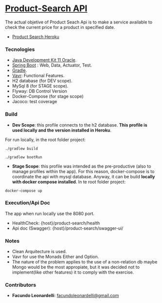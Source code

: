 # [Product-Search API](https://product-price-search.herokuapp.com/product-search/swagger-ui/)

 The actual objetive of Product Seach Api is to make a service available to check the current price for a product in specified date.
 
 - [Product Search Heroku](https://product-price-search.herokuapp.com/product-search/swagger-ui/)

 
### Tecnologies

- [Java Development Kit 11 Oracle](https://www.oracle.com/ar/java/technologies/javase-jdk11-downloads.htmlhttps://www.oracle.com/ar/java/technologies/javase-jdk11-downloads.html).
- [Spring Boot](https://spring.io/projects/spring-boot) : Web, Data, Actuator, Test.
- [Gradle](https://gradle.org/).
- [Vavr](https://www.vavr.io/): Functional Features.
- H2 database (for DEV scope).
- MySql 8 (for STAGE scope).
- Flyway: DB Control Version
- Docker-Compose (for stage scope)
- Jacoco: test coverage

### Build

- **Dev Scope**: this profile connects to the h2 database. **This profile is used locally and the version installed in Heroku**.
 
For run locally, in the root folder project:

```
./gradlew build

./gradlew bootRun
```


- **Stage Scope**: this profile was intended as the pre-productive (also to manage profiles within the app). For this reason, docker-compose is to coordinate the api with mysql database.
Anyway, it can be build **locally with docker compose installed**. In te root folder project:

```
docker-compose up
```

### Execution/Api Doc
The app when run locally use the 8080 port.

- HealthCheck: {host}/product-search/health
- Api doc (Swagger): {host}/product-search/swagger-ui/

### Notes
- Clean Arquitecture is used.
- Vavr for use the Monads Either and Option.
- The nature of the problem applies to the use of a non-relation db maybe Mongo would be the most appropiate, but it was decided not to implement(like other features) it to comply with the exercise.

### Contributors
- **Facundo Leonardelli**: facundoleonardelli@gmail.com 




